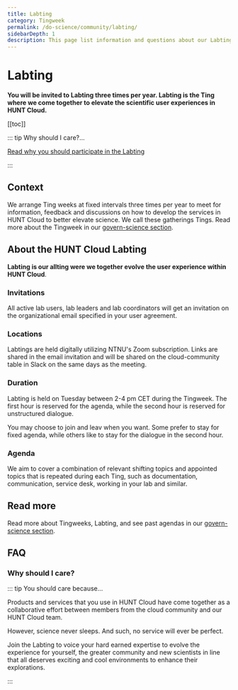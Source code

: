 ```yaml
---
title: Labting
category: Tingweek
permalink: /do-science/community/labting/
sidebarDepth: 1
description: This page list information and questions about our Labting.
---
```


# Labting

**You will be invited to Labting three times per year. Labting is the Ting where we come together to elevate the scientific user experiences in HUNT Cloud.** 

[[toc]]


::: tip Why should I care?... 

[Read why you should participate in the Labting](#why-should-i-care)

:::


## Context

We arrange Ting weeks at fixed intervals three times per year to meet for information, feedback and discussions on how to develop the services in HUNT Cloud to better elevate science. We call these gatherings Tings. Read more about the Tingweek in our [govern-science section](/govern-science/tingweek/). 

## About the HUNT Cloud Labting

**Labting is our allting were we together evolve the user experience within HUNT Cloud**. 

### Invitations

All active lab users, lab leaders and lab coordinators will get an invitation on the organizational email specified in your user agreement.

### Locations

Labtings are held digitally utilizing NTNU's Zoom subscription. Links are shared in the email invitation and will be shared on the cloud-community table in Slack on the same days as the meeting. 

### Duration

Labting is held on Tuesday between 2-4 pm CET during the Tingweek. The first hour is reserved for the agenda, while the second hour is reserved for unstructured dialogue. 

You may choose to join and leav when you want. Some prefer to stay for fixed agenda, while others like to stay for the dialogue in the second hour.

### Agenda

We aim to cover a combination of relevant shifting topics and appointed topics that is repeated during each Ting, such as documentation, communication, service desk, working in your lab and similar.

## Read more

Read more about Tingweeks, Labting, and see past agendas in our [govern-science section](/govern-science/tingweek/).

## FAQ

### Why should I care? 

::: tip You should care because... 

Products and services that you use in HUNT Cloud have come together as a collaborative effort between members from the cloud community and our HUNT Cloud team.

However, science never sleeps. And such, no service will ever be perfect. 

Join the Labting to voice your hard earned expertise to evolve the experience for yourself, the greater community and new scientists in line that all deserves exciting and cool environments to enhance their explorations.

::: 
